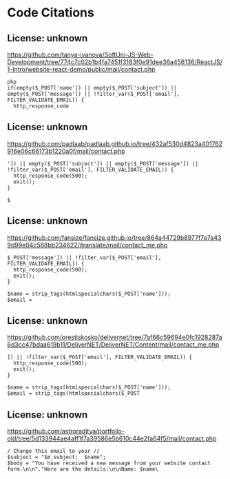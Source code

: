 # Code Citations

## License: unknown
https://github.com/tanya-ivanova/SoftUni-JS-Web-Development/tree/774c7c02b1b4fa7451f3183f0e91dee36a456136/ReactJS/1-Intro/website-react-demo/public/mail/contact.php

```
php
if(empty($_POST['name']) || empty($_POST['subject']) || empty($_POST['message']) || !filter_var($_POST['email'], FILTER_VALIDATE_EMAIL)) {
  http_response_code
```


## License: unknown
https://github.com/padlaab/padlaab.github.io/tree/432af530d4823a401762916e06c66173b1220a0f/mail/contact.php

```
']) || empty($_POST['subject']) || empty($_POST['message']) || !filter_var($_POST['email'], FILTER_VALIDATE_EMAIL)) {
  http_response_code(500);
  exit();
}

$
```


## License: unknown
https://github.com/fansize/fansize.github.io/tree/864a44729b8977f7e7a439d99e04c588bb234622/itranslate/mail/contact_me.php

```
$_POST['message']) || !filter_var($_POST['email'], FILTER_VALIDATE_EMAIL)) {
  http_response_code(500);
  exit();
}

$name = strip_tags(htmlspecialchars($_POST['name']));
$email =
```


## License: unknown
https://github.com/orestiskosko/delivernet/tree/7af66c59694e0fc1928287a6d3cc47bdaa619b11/DeliverNET/DeliverNET/Content/mail/contact_me.php

```
]) || !filter_var($_POST['email'], FILTER_VALIDATE_EMAIL)) {
  http_response_code(500);
  exit();
}

$name = strip_tags(htmlspecialchars($_POST['name']));
$email = strip_tags(htmlspecialchars($_POST
```


## License: unknown
https://github.com/astroraditya/portfolio-old/tree/5d133944ae4aff1f7a39586e5b610c44e2fa64f5/mail/contact.php

```
/ Change this email to your //
$subject = "$m_subject:  $name";
$body = "You have received a new message from your website contact form.\n\n"."Here are the details:\n\nName: $name\
```

